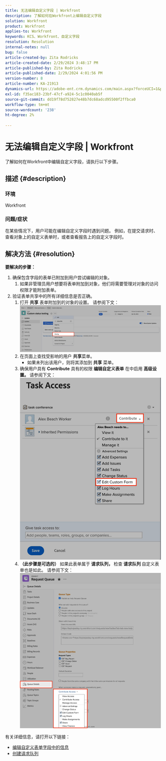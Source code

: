 ```yaml
---
title: 无法编辑自定义字段 | Workfront
description: 了解如何在Workfront上编辑自定义字段
solution: Workfront
product: Workfront
applies-to: Workfront
keywords: KCS、Workfront、自定义字段
resolution: Resolution
internal-notes: null
bug: false
article-created-by: Zita Rodricks
article-created-date: 2/29/2024 3:48:17 PM
article-published-by: Zita Rodricks
article-published-date: 2/29/2024 4:01:56 PM
version-number: 8
article-number: KA-21913
dynamics-url: https://adobe-ent.crm.dynamics.com/main.aspx?forceUCI=1&pagetype=entityrecord&etn=knowledgearticle&id=9ee9daee-19d7-ee11-9078-000d3a3110f0
exl-id: f35ac183-23bf-47cf-a924-5c1c0040ab5f
source-git-commit: dd19f78d752827e48b7dc68adcd95500f2ffbca0
workflow-type: tm+mt
source-wordcount: '238'
ht-degree: 2%

---
```


# 无法编辑自定义字段 | Workfront


了解如何在Workfront中编辑自定义字段，请执行以下步骤。

## 描述 {#description}


### <b>环境</b>

Workfront



### <b>问题/症状</b>

在某些情况下，用户可能在编辑自定义字段时遇到问题。 例如，在提交请求时、查看对象上的自定义表单时，或者查看报告上的自定义字段时。


## 解决方法 {#resolution}

<b>要解决的步骤：</b>
1. 确保包含字段的表单已附加到用户尝试编辑的对象。
   1. 如果非管理员用户想要将表单附加到对象，他们将需要管理对对象的访问权限才能附加表单。
2. 验证表单共享中的所有详细信息是否正确。
   1. 打开 <b>共享</b> 表单附加到的对象的设置。 请参阅下文：![](assets/d4ce1013-76e3-ed11-a7c7-6045bd006704.png)
   2. 在页面上查找受影响的用户 <b>共享</b>菜单。
      - 如果未列出该用户，则将其添加到 <b>共享</b> 菜单。
   3. 确保用户具有 <b>Contribute</b> 具有的权限 <b>编辑自定义表单</b> 在中启用 <b>高级设置。 </b>请参阅下文：![](assets/469b16e9-75e3-ed11-a7c7-6045bd006704.png)
   4. <b>（此步骤是可选的） </b>如果此表单属于<b> 请求队列， </b>检查<b> 请求队列 </b>自定义表单也是如此。 请参阅下文：![](assets/5104626f-75e3-ed11-a7c7-6045bd006704.png)




有关详细信息，请打开以下链接：

- [编辑自定义表单字段中的信息](https://experienceleague.adobe.com/docs/workfront/using/basics/work-with-custom-forms/edit-custom-forms.html?lang=en)
- [创建请求队列](https://experienceleague.adobe.com/docs/workfront/using/manage-work/requests/create-and-manage-request-queues/create-request-queue.html?lang=en)
